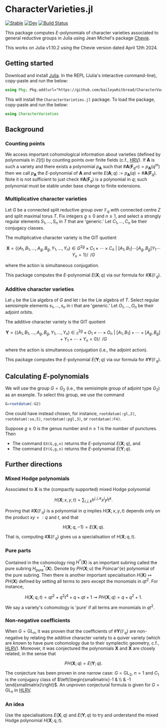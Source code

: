 # CharacterVarieties.jl

[![Stable](https://img.shields.io/badge/docs-stable-blue.svg)](https://baileywhitbread.github.io/CharacterVarieties.jl/stable/)
[![Dev](https://img.shields.io/badge/docs-dev-blue.svg)](https://baileywhitbread.github.io/CharacterVarieties.jl/dev/)
[![Build Status](https://github.com/baileywhitbread/CharacterVarieties.jl/actions/workflows/CI.yml/badge.svg?branch=master)](https://github.com/baileywhitbread/CharacterVarieties.jl/actions/workflows/CI.yml?query=branch%3Amaster)


This package computes $E$-polynomials of character varieties associated to general reductive groups in Julia using Jean Michel's package [Chevie](https://github.com/jmichel7/Chevie.jl). 

This works on Julia v1.10.2 using the Chevie version dated April 12th 2024. 

## Getting started
Download and install [Julia](https://julialang.org/downloads/). In the REPL (Julia's interactive command-line), copy-paste and run the below:

```julia
using Pkg; Pkg.add(url="https://github.com/baileywhitbread/CharacterVarieties.jl")
```

This will install the `CharacterVarieties.jl` package. To load the package, copy-paste and run the below:

```julia
using CharacterVarieties
```




## Background
### Counting points
We access important cohomological information about varieties (defined by polynomials in $\mathbb{Z}[t]$) by counting points over finite fields (c.f., [HRV](https://link.springer.com/article/10.1007/s00222-008-0142-x)). If $\mathbf{A}$ is such a variety and there exists a polynomial $p_\mathbf{A}$ such that $`\#\mathbf{A}(\mathbf{F}_{q^m})=p_\mathbf{A}(q^m)`$ then we call $p_\mathbf{A}$ the $E$-polynomial of $\mathbf{A}$ and write $`E(\mathbf{A};q):=p_\mathbf{A}(q)=\#\mathbf{A}(\mathbf{F}_q)`$. Note it is not sufficient to just check $`\#\mathbf{A}(\mathbf{F}_{q})`$ is a polynomial in $q$; such polynomial must be stable under base change to finite extensions.

### Multiplicative character varieties
Let $G$ be a connected split reductive group over $\mathbb{F}_q$ with connected centre $Z$ and split maximal torus $T$. Fix integers $g\geq 0$ and $n\geq 1$, and select a strongly regular elements $S_1,\ldots,S_n$ in $T$ that are 'generic.' Let $C_1,\ldots,C_n$ be their conjugacy classes. 

The multiplicative character variety is the GIT quotient
```math
\mathbf{X} = \bigg\{(A_1,B_1,\ldots,A_g,B_g,Y_1,\ldots,Y_n)\in G^{2g}\times C_1\times \cdots\times C_n\ \bigg|\ [A_1,B_1]\cdots[A_g,B_g]Y_1\cdots Y_n = 1\bigg\}\bigg/\!\!\!\!\!\bigg/G
```
where the action is simultaneous conjugation. 

This package computes the $E$-polynomial $E(\mathbf{X};q)$ via our formula for $`\#\mathbf{X}(\mathbb{F}_q)`$.  

### Additive character varieties
Let $\mathfrak{g}$ be the Lie algebra of $G$ and let $\mathfrak{t}$ be the Lie algebra of $T$. Select regular semisimple elements $s_1,\ldots,s_n$ in $\mathfrak{t}$ that are 'generic.' Let $O_1,\ldots,O_n$ be their adjoint orbits. 

The additive character variety is the GIT quotient
```math
\mathbf{Y} = \bigg\{(A_1,B_1,\ldots,A_g,B_g,Y_1,\ldots,Y_n)\in \mathfrak{g}^{2g}\times O_1\times \cdots\times O_n\ \bigg|\ [A_1,B_1]+\cdots+[A_g,B_g] + Y_1+ \cdots + Y_n = 0\bigg\}\bigg/\!\!\!\!\!\bigg/G
```
where the action is simultaneous conjugation (i.e., the adjoint action). 

This package computes the $E$-polynomial $E(\mathbf{Y};q)$ via our formula for $`\#\mathbf{Y}(\mathbb{F}_q)`$.  


## Calculating $E$-polynomials
We will use the group $G=G_2$ (i.e., the semisimple group of adjoint type $G_2$) as an example. To select this group, we use the command
```julia
G=rootdatum(:G2)
```
One could have instead chosen, for instance, `rootdatum(:gl,2)`, `rootdatum(:so,5)`, `rootdatum(:pgl,3)`, or `rootdatum(:F4)`.

Suppose $g\geq 0$ is the genus number and $n\geq 1$ is the number of punctures. Then
- The command `EX(G,g,n)` returns the $E$-polynomial $E(\mathbf{X};q)$, and
- The command `EY(G,g,n)` returns the $E$-polynomial $E(\mathbf{Y};q)$.




## Further directions

### Mixed Hodge polynomials
Associated to $\mathbf{X}$ is the (compactly supported) mixed Hodge polynomial
```math
H(\mathbf{X};x,y,t) = \sum_{i,j,k} h^{i,j,k} x^i y^j t^k.
```
Proving that $`\#\mathbf{X}(\mathbb{F}_q)`$ is a polynomial in $q$ implies $H(\mathbf{X};x,y,t)$ depends only on the product $xy=:q$ and $t$, and that
```math
H(\mathbf{X};q,-1) = E(\mathbf{X};q).
```
That is, computing $`\#\mathbf{X}(\mathbb{F}_q)`$ gives us a specialisation of $H(\mathbf{X};q,t)$. 

### Pure parts
Contained in the cohomology ring $H^\ast(\mathbf{X})$ is an important subring called the pure subring $H^\ast_\mathrm{pure}(\mathbf{X})$. Denote by $PH(\mathbf{X};u)$ the Poincar\'{e} polynomial of the pure subring. Then there is another important specialisation $H(\mathbf{X})\mapsto PH(\mathbf{X})$ defined by setting all terms to zero except the monomials in $qt^2$. For instance, 
```math
H(\mathbf{X};q,t)=qt^2 + q^2t^4 + q + qt + 1 \rightsquigarrow PH(\mathbf{X};q)=q+q^2+1.
```
We say a variety's cohomology is 'pure' if all terms are monomials in $qt^2$. 

### Non-negative coefficients
When $G=\mathrm{GL}_n$, it was proven that the coefficients of $`\#\mathbf{Y}(\mathbb{F}_q)`$ are non-negative by relating the additive character variety to a quiver variety (which are known to have pure cohomology due to their symplectic geometry, c.f., [HLRV](https://projecteuclid.org/journals/duke-mathematical-journal/volume-160/issue-2/Arithmetic-harmonic-analysis-on-character-and-quiver-varieties/10.1215/00127094-1444258.full)). Moreover, it was conjectured the polynomials $\mathbf{X}$ and $\mathbf{X}$ are closely related, in the sense that

```math
PH(\mathbf{X};q) = E(\mathbf{Y};q).
```

The conjecture has been proven in one narrow case: $G=\mathrm{GL}_2$, $n=1$ and $C_1$ is the conjugacy class of $`\left(\begin{smallmatrix}-1 & \\ & -1 \end{smallmatrix}\right)`$. An unproven conjectural formula is given for $G=\mathrm{GL}_n$ in [HLRV](https://projecteuclid.org/journals/duke-mathematical-journal/volume-160/issue-2/Arithmetic-harmonic-analysis-on-character-and-quiver-varieties/10.1215/00127094-1444258.full). 


### An idea
Use the specialisations $E(\mathbf{X};q)$ and $E(\mathbf{Y};q)$ to try and understand the mixed Hodge polynomial $H(\mathbf{X};q,t)$.